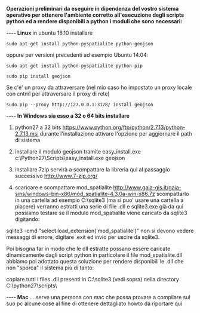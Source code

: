 **Operazioni preliminari da eseguire in dipendenza del vostro sistema operativo per ottenere l'ambiente corretto all'esecuzione degli scripts python ed a rendere disponibili a python i moduli che sono necessari:**

**---- Linux**
in ubuntu 16.10 installare 

    sudo apt-get install python-pyspatialite python-geojson

oppure per versioni precedenti ad esempio Ubuntu 14.04: 

    sudo apt-get install python-pyspatialite python-pip

    sudo pip install geojson

Se c'e' un proxy da attraversare (nel mio caso ho impostato un proxy locale con cntml per attraversare il proxy di rete)

    sudo pip --proxy http://127.0.0.1:3128/ install geojson


**---- In Windows sia esso a 32 o 64 bits installare**

1) python27 a 32 bits https://www.python.org/ftp/python/2.7.13/python-2.7.13.msi
durante l'installazione attivare l'opzione per aggiornare il path di sistema

2) installare il modulo geojson tramite easy_install.exe
c:\Python27\Scripts\easy_install.exe geojson

3) installare 7zip servirà a scompattare la libreria qui al passaggio successivo
http://www.7-zip.org/

4) scaricare e scompattare mod_spatialite
http://www.gaia-gis.it/gaia-sins/windows-bin-x86/mod_spatialite-4.3.0a-win-x86.7z
scompattarlo in una cartella ad esempio C:\sqlite3 (ma si puo' usare una cartella a piacere) 
verranno estratti una serie di file .dll e sqlite3.exe già da qui possiamo testare se il 
modulo mod_spatialite viene caricato da sqlite3 digitando:

sqlite3 -cmd "select load_extension('mod_spatialite')"
non si devono vedere messaggi di errore, digitare .exit ed invio per uscire da sqlite3.

Poi bisogna far in modo che le dll estratte possano essere caricate dinamicamente dagli script python
in particolare il file mod_spatialite.dll 
abbiamo poi adottato questa soluzione per rendere disponibili le .dll che non "sporca" il sistema più di tanto:

copiare tutti i files .dll presenti in C:\sqlite3 (vedi sopra) nella directory C:\python27\scripts\


**---- Mac**
... serve una persona con mac che possa provare a compilare sul suo pc alcune cose al fine di ottenere dettagliato howto da riportare qui
